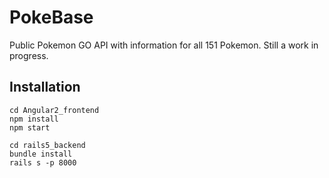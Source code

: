 # PokeBase

Public Pokemon GO API with information for all 151 Pokemon.
Still a work in progress.


## Installation

```
cd Angular2_frontend
npm install
npm start
```
```
cd rails5_backend
bundle install
rails s -p 8000
```

